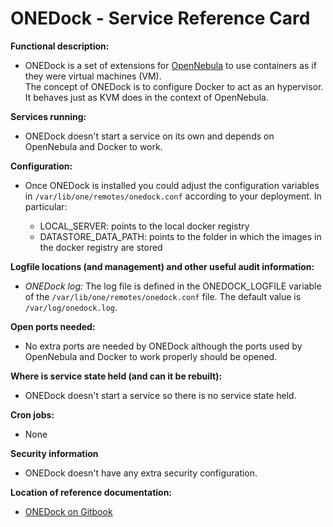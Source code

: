 # ONEDock - Service Reference Card

**Functional description:**  
  * ONEDock is a set of extensions for [OpenNebula](http://www.opennebula.org/) to use containers as if they were virtual machines (VM).  
  The concept of ONEDock is to configure Docker to act as an hypervisor. It behaves just as KVM does in the context of OpenNebula.

**Services running:**
  * ONEDock doesn't start a service on its own and depends on OpenNebula and Docker to work.


**Configuration:**
  * Once ONEDock is installed you could adjust the configuration variables in `/var/lib/one/remotes/onedock.conf` according to your deployment. In particular:

    * LOCAL_SERVER: points to the local docker registry
    * DATASTORE_DATA_PATH: points to the folder in which the images in the docker registry are stored

**Logfile locations (and management) and other useful audit information:**
   * *ONEDock log:* The log file is defined in the ONEDOCK_LOGFILE variable of the `/var/lib/one/remotes/onedock.conf` file. The default value is `/var/log/onedock.log`.

**Open ports needed:**
  * No extra ports are needed by ONEDock although the ports used by OpenNebula and Docker to work properly should be opened.

**Where is service state held (and can it be rebuilt):**  
  * ONEDock doesn't start a service so there is no service state held.

**Cron jobs:**
  * None

**Security information**
   * ONEDock doesn't have any extra security configuration.

**Location of reference documentation:**
  * [ONEDock on Gitbook](https://indigo-dc.gitbooks.io/onedock/content/)
